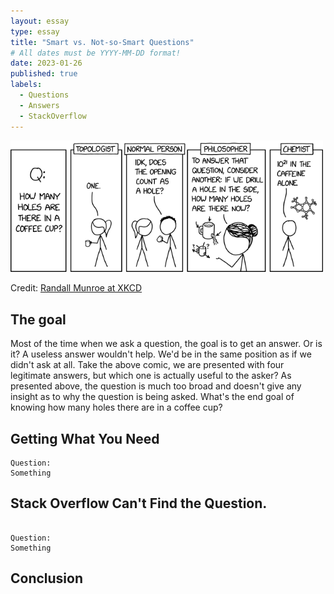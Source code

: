 ```yaml
---
layout: essay
type: essay
title: "Smart vs. Not-so-Smart Questions"
# All dates must be YYYY-MM-DD format!
date: 2023-01-26
published: true
labels:
  - Questions
  - Answers
  - StackOverflow
---
```



<img width="500px" class="img-thumbnail" src="../essays/img/essay02/coffee_cup_holes.png">

Credit: [Randall Munroe at XKCD](https://xkcd.com/2658/)

## The goal
Most of the time when we ask a question, the goal is to get an answer. Or is it? A useless answer wouldn't help. We'd be in the same position as if we didn't ask at all. Take the above comic, we are presented with four legitimate answers, but which one is actually useful to the asker? As presented above, the question is much too broad and doesn't give any insight as to why the question is being asked. What's the end goal of knowing how many holes there are in a coffee cup?


## Getting What You Need




```
Question:
Something
```



 

## Stack Overflow Can't Find the Question.


```

Question:
Something

```



## Conclusion


